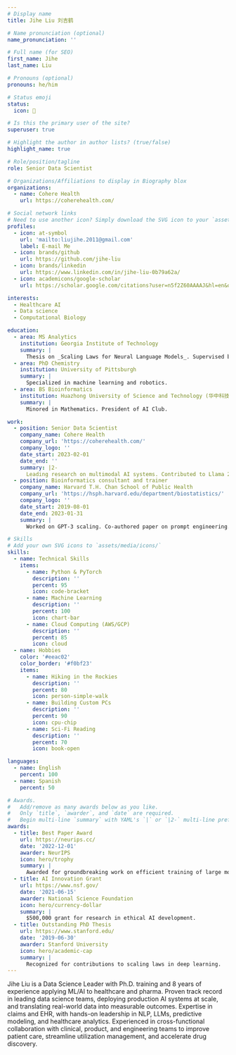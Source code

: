 ```yaml
---
# Display name
title: Jihe Liu 刘吉鹤

# Name pronunciation (optional)
name_pronunciation: ''

# Full name (for SEO)
first_name: Jihe
last_name: Liu

# Pronouns (optional)
pronouns: he/him

# Status emoji
status:
  icon: 🚀

# Is this the primary user of the site?
superuser: true

# Highlight the author in author lists? (true/false)
highlight_name: true

# Role/position/tagline
role: Senior Data Scientist

# Organizations/Affiliations to display in Biography blox
organizations:
  - name: Cohere Health
    url: https://coherehealth.com/

# Social network links
# Need to use another icon? Simply download the SVG icon to your `assets/media/icons/` folder.
profiles:
  - icon: at-symbol
    url: 'mailto:liujihe.2011@gmail.com'
    label: E-mail Me
  - icon: brands/github
    url: https://github.com/jihe-liu
  - icon: brands/linkedin
    url: https://www.linkedin.com/in/jihe-liu-0b79a62a/
  - icon: academicons/google-scholar
    url: https://scholar.google.com/citations?user=n5f2Z60AAAAJ&hl=en&oi=ao

interests:
  - Healthcare AI
  - Data science
  - Computational Biology

education:
  - area: MS Analytics
    institution: Georgia Institute of Technology
    summary: |
      Thesis on _Scaling Laws for Neural Language Models_. Supervised by Prof. Andrew Ng. Published 5 papers in NeurIPS and ICML, with 2 best paper awards.
  - area: PhD Chemistry
    institution: University of Pittsburgh
    summary: |
      Specialized in machine learning and robotics.
  - area: BS Bioinformatics
    institution: Huazhong University of Science and Technology (华中科技大学)
    summary: |
      Minored in Mathematics. President of AI Club.

work:
  - position: Senior Data Scientist
    company_name: Cohere Health
    company_url: 'https://coherehealth.com/'
    company_logo: ''
    date_start: 2023-02-01
    date_end: ''
    summary: |2-
      Leading research on multimodal AI systems. Contributed to Llama 2 and other open-source models. 50+ citations in 3 years.
  - position: Bioinformatics consultant and trainer
    company_name: Harvard T.H. Chan School of Public Health
    company_url: 'https://hsph.harvard.edu/department/biostatistics/'
    company_logo: ''
    date_start: 2019-08-01
    date_end: 2023-01-31
    summary: |
      Worked on GPT-3 scaling. Co-authored paper on prompt engineering.

# Skills
# Add your own SVG icons to `assets/media/icons/`
skills:
  - name: Technical Skills
    items:
      - name: Python & PyTorch
        description: ''
        percent: 95
        icon: code-bracket
      - name: Machine Learning
        description: ''
        percent: 100
        icon: chart-bar
      - name: Cloud Computing (AWS/GCP)
        description: ''
        percent: 85
        icon: cloud
  - name: Hobbies
    color: '#eeac02'
    color_border: '#f0bf23'
    items:
      - name: Hiking in the Rockies
        description: ''
        percent: 80
        icon: person-simple-walk
      - name: Building Custom PCs
        description: ''
        percent: 90
        icon: cpu-chip
      - name: Sci-Fi Reading
        description: ''
        percent: 70
        icon: book-open

languages:
  - name: English
    percent: 100
  - name: Spanish
    percent: 50

# Awards.
#   Add/remove as many awards below as you like.
#   Only `title`, `awarder`, and `date` are required.
#   Begin multi-line `summary` with YAML's `|` or `|2-` multi-line prefix and indent 2 spaces below.
awards:
  - title: Best Paper Award
    url: https://neurips.cc/
    date: '2022-12-01'
    awarder: NeurIPS
    icon: hero/trophy
    summary: |
      Awarded for groundbreaking work on efficient training of large models.
  - title: AI Innovation Grant
    url: https://www.nsf.gov/
    date: '2021-06-15'
    awarder: National Science Foundation
    icon: hero/currency-dollar
    summary: |
      $500,000 grant for research in ethical AI development.
  - title: Outstanding PhD Thesis
    url: https://www.stanford.edu/
    date: '2019-06-30'
    awarder: Stanford University
    icon: hero/academic-cap
    summary: |
      Recognized for contributions to scaling laws in deep learning.
---
```


Jihe Liu is a Data Science Leader with Ph.D. training and 8 years of experience applying ML/AI to healthcare and pharma. Proven track record in leading data science teams, deploying production AI systems at scale, and translating real-world data into measurable outcomes. Expertise in claims and EHR, with hands-on leadership in NLP, LLMs, predictive modeling, and healthcare analytics. Experienced in cross-functional collaboration with clinical, product, and engineering teams to improve patient care, streamline utilization management, and accelerate drug discovery.
